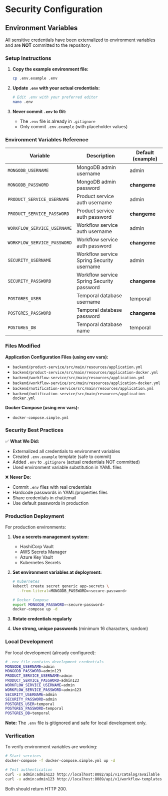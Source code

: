 # Security Configuration

## Environment Variables

All sensitive credentials have been externalized to environment variables and are **NOT** committed to the repository.

### Setup Instructions

1. **Copy the example environment file:**
   ```bash
   cp .env.example .env
   ```

2. **Update `.env` with your actual credentials:**
   ```bash
   # Edit .env with your preferred editor
   nano .env
   ```

3. **Never commit `.env` to Git:**
   - The `.env` file is already in `.gitignore`
   - Only commit `.env.example` (with placeholder values)

### Environment Variables Reference

| Variable | Description | Default (example) |
|----------|-------------|-------------------|
| `MONGODB_USERNAME` | MongoDB admin username | admin |
| `MONGODB_PASSWORD` | MongoDB admin password | **changeme** |
| `PRODUCT_SERVICE_USERNAME` | Product service auth username | admin |
| `PRODUCT_SERVICE_PASSWORD` | Product service auth password | **changeme** |
| `WORKFLOW_SERVICE_USERNAME` | Workflow service auth username | admin |
| `WORKFLOW_SERVICE_PASSWORD` | Workflow service auth password | **changeme** |
| `SECURITY_USERNAME` | Workflow service Spring Security username | admin |
| `SECURITY_PASSWORD` | Workflow service Spring Security password | **changeme** |
| `POSTGRES_USER` | Temporal database username | temporal |
| `POSTGRES_PASSWORD` | Temporal database password | **changeme** |
| `POSTGRES_DB` | Temporal database name | temporal |

### Files Modified

**Application Configuration Files (using env vars):**
- `backend/product-service/src/main/resources/application.yml`
- `backend/product-service/src/main/resources/application-docker.yml`
- `backend/workflow-service/src/main/resources/application.yml`
- `backend/workflow-service/src/main/resources/application-docker.yml`
- `backend/notification-service/src/main/resources/application.yml`
- `backend/notification-service/src/main/resources/application-docker.yml`

**Docker Compose (using env vars):**
- `docker-compose.simple.yml`

### Security Best Practices

✅ **What We Did:**
- Externalized all credentials to environment variables
- Created `.env.example` template (safe to commit)
- Added `.env` to `.gitignore` (actual credentials NOT committed)
- Used environment variable substitution in YAML files

❌ **Never Do:**
- Commit `.env` files with real credentials
- Hardcode passwords in YAML/properties files
- Share credentials in chat/email
- Use default passwords in production

### Production Deployment

For production environments:

1. **Use a secrets management system:**
   - HashiCorp Vault
   - AWS Secrets Manager
   - Azure Key Vault
   - Kubernetes Secrets

2. **Set environment variables at deployment:**
   ```bash
   # Kubernetes
   kubectl create secret generic app-secrets \
     --from-literal=MONGODB_PASSWORD=<secure-password>

   # Docker Compose
   export MONGODB_PASSWORD=<secure-password>
   docker-compose up -d
   ```

3. **Rotate credentials regularly**

4. **Use strong, unique passwords** (minimum 16 characters, random)

### Local Development

For local development (already configured):

```bash
# .env file contains development credentials
MONGODB_USERNAME=admin
MONGODB_PASSWORD=admin123
PRODUCT_SERVICE_USERNAME=admin
PRODUCT_SERVICE_PASSWORD=admin123
WORKFLOW_SERVICE_USERNAME=admin
WORKFLOW_SERVICE_PASSWORD=admin123
SECURITY_USERNAME=admin
SECURITY_PASSWORD=admin
POSTGRES_USER=temporal
POSTGRES_PASSWORD=temporal
POSTGRES_DB=temporal
```

**Note:** The `.env` file is gitignored and safe for local development only.

### Verification

To verify environment variables are working:

```bash
# Start services
docker-compose -f docker-compose.simple.yml up -d

# Test authentication
curl -u admin:admin123 http://localhost:8082/api/v1/catalog/available
curl -u admin:admin123 http://localhost:8089/api/v1/workflow-templates
```

Both should return HTTP 200.
